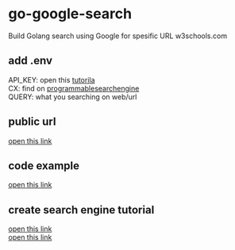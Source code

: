 # go-google-search
Build Golang search using Google for spesific URL w3schools.com

## add .env
API_KEY: open this [tutorila](https://joeyism.medium.com/custom-google-search-api-fbbafe4711eb) <br />
CX: find on  [programmablesearchengine](programmablesearchengine.google.com) <br />
QUERY: what you searching on web/url

## public url
[open this link](https://cse.google.com/cse?cx=56a65098611564483#gsc.tab=0)

## code example
[open this link](https://github.com/googleapis/google-api-go-client/blob/main/examples/customsearch.go)

## create search engine tutorial
[open this link](https://support.google.com/programmable-search/answer/11082370?hl=en&ref_topic=4513742&sjid=1176126022717969631-AP) <br />
[open this link](https://www.youtube.com/watch?v=H1yCABqDR_Q)